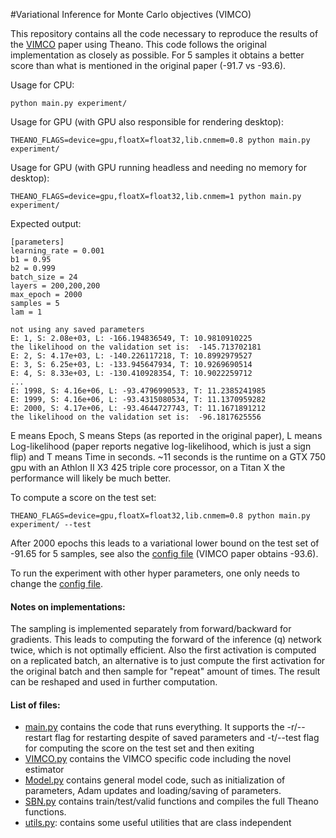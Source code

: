 #Variational Inference for Monte Carlo objectives (VIMCO)

This repository contains all the code necessary to reproduce the results of the [VIMCO](http://arxiv.org/abs/1602.06725) paper using Theano. This code follows the original implementation as closely as possible. For 5 samples it obtains a better score than what is mentioned in the original paper (-91.7 vs -93.6).

Usage for CPU:

```
python main.py experiment/
```

Usage for GPU (with GPU also responsible for rendering desktop):

```
THEANO_FLAGS=device=gpu,floatX=float32,lib.cnmem=0.8 python main.py experiment/
```

Usage for GPU (with GPU running headless and needing no memory for desktop):

```
THEANO_FLAGS=device=gpu,floatX=float32,lib.cnmem=1 python main.py experiment/
```

Expected output:

```
[parameters]
learning_rate = 0.001
b1 = 0.95
b2 = 0.999
batch_size = 24
layers = 200,200,200
max_epoch = 2000
samples = 5
lam = 1

not using any saved parameters
E: 1, S: 2.08e+03, L: -166.194836549, T: 10.9810910225
the likelihood on the validation set is:  -145.713702181
E: 2, S: 4.17e+03, L: -140.226117218, T: 10.8992979527
E: 3, S: 6.25e+03, L: -133.945647934, T: 10.9269690514
E: 4, S: 8.33e+03, L: -130.410928354, T: 10.9022259712
...
E: 1998, S: 4.16e+06, L: -93.4796990533, T: 11.2385241985
E: 1999, S: 4.16e+06, L: -93.4315080534, T: 11.1370959282
E: 2000, S: 4.17e+06, L: -93.4644727743, T: 11.1671891212
the likelihood on the validation set is:  -96.1817625556
```

E means Epoch, S means Steps (as reported in the original paper), L means Log-likelihood (paper reports negative log-likelihood, which is just a sign flip) and T means Time in seconds. ~11 seconds is the runtime on a GTX 750 gpu with an Athlon II X3 425 triple core processor, on a Titan X the performance will likely be much better.

To compute a score on the test set:

```
THEANO_FLAGS=device=gpu,floatX=float32,lib.cnmem=0.8 python main.py experiment/ --test
```


After 2000 epochs this leads to a variational lower bound on the test set of -91.65 for 5 samples, see also the [config file](experiment/parameters.cfg) (VIMCO paper obtains -93.6).


To run the experiment with other hyper parameters, one only needs to change the [config file](experiment/parameters.cfg).

#### Notes on implementations:
The sampling is implemented separately from forward/backward for gradients. This leads to computing the forward of the inference (q) network twice, which is not optimally efficient. Also the first activation is computed on a replicated batch, an alternative is to just compute the first activation for the original batch and then sample for "repeat" amount of times. The result can be reshaped and used in further computation.


#### List of files:

- [main.py](main.py) contains the code that runs everything. It supports the -r/--restart flag for restarting despite of saved parameters and -t/--test flag for computing the score on the test set and then exiting
- [VIMCO.py](VIMCO.py) contains the VIMCO specific code including the novel estimator
- [Model.py](Model.py) contains general model code, such as initialization of parameters, Adam updates and loading/saving of parameters.
- [SBN.py](SBN.py) contains train/test/valid functions and compiles the full Theano functions.
- [utils.py](utils.py): contains some useful utilities that are class independent
